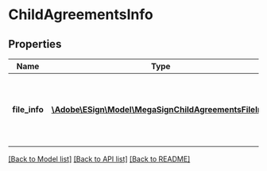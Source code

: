 # ChildAgreementsInfo

## Properties
Name | Type | Description | Notes
------------ | ------------- | ------------- | -------------
**file_info** | [**\Adobe\ESign\\Model\MegaSignChildAgreementsFileInfo**](MegaSignChildAgreementsFileInfo.md) | File info containing per child agreement information of megaSign. | [optional] 

[[Back to Model list]](../README.md#documentation-for-models) [[Back to API list]](../README.md#documentation-for-api-endpoints) [[Back to README]](../README.md)


